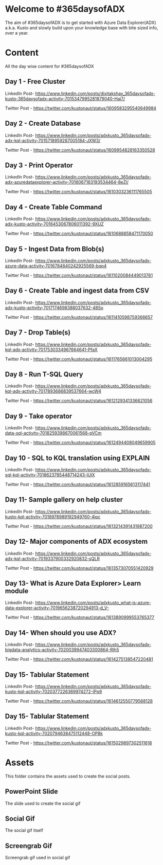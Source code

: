 # Welcome to #365daysofADX

The aim of #365daysofADX is to get started with Azure Data Explorer(ADX) a.k.a. Kusto and slowly build upon your knowledge base with bite sized info, over a year.


# Content

All the day wise content for #365daysofADX

## Day 1 - Free Cluster
LinkedIn Post- https://www.linkedin.com/posts/dixitakshay_365daysofadx-kusto-365daysofadx-activity-7015347995281879040-Haj7/

Twitter Post - https://twitter.com/kustonaut/status/1609583295540649984

## Day 2 - Create Database

LinkedIn Post- https://www.linkedin.com/posts/adxkusto_365daysofadx-adx-kql-activity-7015718959287005184-JXW3/

Twitter Post - https://twitter.com/kustonaut/status/1609954828163350528

## Day 3 - Print Operator

LinkedIn Post- https://www.linkedin.com/posts/adxkusto_365daysofadx-adx-azuredataexplorer-activity-7016067183193534464-8eZl/

Twitter Post - https://twitter.com/kustonaut/status/1610303236111765505

## Day 4 - Create Table Command

LinkedIn Post- https://www.linkedin.com/posts/adxkusto_365daysofadx-adx-kusto-activity-7016453067806011392-9XUZ

Twitter Post - https://twitter.com/kustonaut/status/1610688858471170050

## Day 5 - Ingest Data from Blob(s)

LinkedIn Post- https://www.linkedin.com/posts/adxkusto_365daysofadx-azure-data-activity-7016784840242925569-bqp4

Twitter Post - https://twitter.com/kustonaut/status/1611020084449013761

## Day 6 - Create Table and ingest data from CSV

LinkedIn Post- https://www.linkedin.com/posts/adxkusto_365daysofadx-adx-kusto-activity-7017174698388037632-48So

Twitter Post - https://twitter.com/kustonaut/status/1611410598759366657

## Day 7 - Drop Table(s)

LinkedIn Post- https://www.linkedin.com/posts/adxkusto_365daysofadx-kql-adx-activity-7017530334967664641-PfaX

Twitter Post - https://twitter.com/kustonaut/status/1611765661013004295

## Day 8 - Run T-SQL Query

LinkedIn Post- https://www.linkedin.com/posts/adxkusto_365daysofadx-kql-adx-activity-7017893686839537664-wcW4

Twitter Post - https://twitter.com/kustonaut/status/1612129341336621056

## Day 9 - Take operator

LinkedIn Post- https://www.linkedin.com/posts/adxkusto_365daysofadx-data-sql-activity-7018259398670061568-pVCm

Twitter Post - https://twitter.com/kustonaut/status/1612494408049659905

## Day 10 - SQL to KQL translation using EXPLAIN

LinkedIn Post- https://www.linkedin.com/posts/adxkusto_365daysofadx-sql-kql-activity-7018623785448714243-lUlX

Twitter Post - https://twitter.com/kustonaut/status/1612859165613117441

## Day 11- Sample gallery on help cluster

LinkedIn Post- https://www.linkedin.com/posts/adxkusto_365daysofadx-kusto-kql-activity-7018978989192949760-4jpc

Twitter Post - https://twitter.com/kustonaut/status/1613214391431987200

## Day 12- Major components of ADX ecosystem

LinkedIn Post- https://www.linkedin.com/posts/adxkusto_365daysofadx-adx-kql-activity-7019337900332920832-sQLR

Twitter Post - https://twitter.com/kustonaut/status/1613573070551420929

## Day 13- What is Azure Data Explorer> Learn module

LinkedIn Post- https://www.linkedin.com/posts/adxkusto_what-is-azure-data-explorer-activity-7019656238720294913-d_V-

Twitter Post - https://twitter.com/kustonaut/status/1613890999553765377

## Day 14- When should you use ADX?

LinkedIn Post- https://www.linkedin.com/posts/adxkusto_365daysofadx-bigdata-analytics-activity-7020039947403300864-RIh5

Twitter Post - https://twitter.com/kustonaut/status/1614275138547220481

## Day 15- Tablular Statement

LinkedIn Post- https://www.linkedin.com/posts/adxkusto_365daysofadx-kusto-kql-activity-7020377226369974272-IPp9

Twitter Post - https://twitter.com/kustonaut/status/1614612550779568128

## Day 15- Tablular Statement

LinkedIn Post- https://www.linkedin.com/posts/adxkusto_365daysofadx-kusto-kql-activity-7020794638475112448-OP8k

Twitter Post - https://twitter.com/kustonaut/status/1615029897302511618

# Assets

This folder contains the assets used to create the social posts.

## PowerPoint Slide

The slide used to create the social gif

## Social Gif

The social gif itself

## Screengrab Gif

Screengrab gif used in social gif

